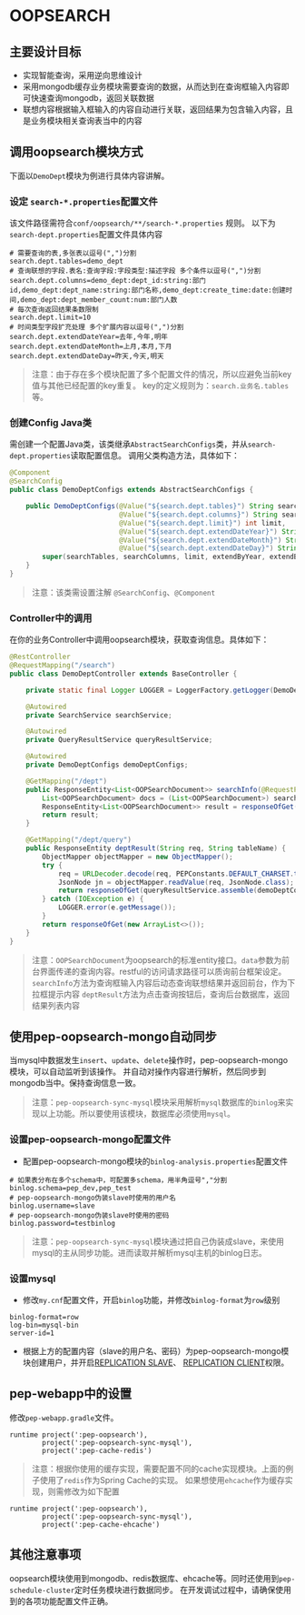 OOPSEARCH
==========================

主要设计目标
----------

* 实现智能查询，采用逆向思维设计
* 采用mongodb缓存业务模块需要查询的数据，从而达到在查询框输入内容即可快速查询mongodb，返回关联数据
* 联想内容根据输入框输入的内容自动进行关联，返回结果为包含输入内容，且是业务模块相关查询表当中的内容


调用oopsearch模块方式
------------------
下面以`DemoDept`模块为例进行具体内容讲解。
### 设定 `search-*.properties`配置文件
该文件路径需符合`conf/oopsearch/**/search-*.properties` 规则。
以下为`search-dept.properties`配置文件具体内容

    # 需要查询的表,多张表以逗号(",")分割
    search.dept.tables=demo_dept
    # 查询联想的字段.表名:查询字段:字段类型:描述字段 多个条件以逗号(",")分割
    search.dept.columns=demo_dept:dept_id:string:部门id,demo_dept:dept_name:string:部门名称,demo_dept:create_time:date:创建时间,demo_dept:dept_member_count:num:部门人数
    # 每次查询返回结果条数限制
    search.dept.limit=10
    # 时间类型字段扩充处理 多个扩展内容以逗号(",")分割
    search.dept.extendDateYear=去年,今年,明年
    search.dept.extendDateMonth=上月,本月,下月
    search.dept.extendDateDay=昨天,今天,明天


>注意：由于存在多个模块配置了多个配置文件的情况，所以应避免当前key值与其他已经配置的key重复。
key的定义规则为：`search.业务名.tables`等。

### 创建Config Java类
需创建一个配置Java类，该类继承`AbstractSearchConfigs`类，并从`search-dept.properties`读取配置信息。
调用父类构造方法，具体如下：

```java
@Component
@SearchConfig
public class DemoDeptConfigs extends AbstractSearchConfigs {

    public DemoDeptConfigs(@Value("${search.dept.tables}") String searchTables,
                           @Value("${search.dept.columns}") String searchColumns,
                           @Value("${search.dept.limit}") int limit,
                           @Value("${search.dept.extendDateYear}") String extendByYear,
                           @Value("${search.dept.extendDateMonth}") String extendByMonth,
                           @Value("${search.dept.extendDateDay}") String extendByDay) {
        super(searchTables, searchColumns, limit, extendByYear, extendByMonth, extendByDay);
    }
}
```
>注意：该类需设置注解 `@SearchConfig`、`@Component`

### Controller中的调用
在你的业务Controller中调用oopsearch模块，获取查询信息。具体如下：
```java
@RestController
@RequestMapping("/search")
public class DemoDeptController extends BaseController {

    private static final Logger LOGGER = LoggerFactory.getLogger(DemoDeptController.class);

    @Autowired
    private SearchService searchService;

    @Autowired
    private QueryResultService queryResultService;

    @Autowired
    private DemoDeptConfigs demoDeptConfigs;

    @GetMapping("/dept")
    public ResponseEntity<List<OOPSearchDocument>> searchInfo(@RequestParam String data) {
        List<OOPSearchDocument> docs = (List<OOPSearchDocument>) searchService.getSearchInfo(data, demoDeptConfigs);
        ResponseEntity<List<OOPSearchDocument>> result = responseOfGet(docs);
        return result;
    }

    @GetMapping("/dept/query")
    public ResponseEntity deptResult(String req, String tableName) {
        ObjectMapper objectMapper = new ObjectMapper();
        try {
            req = URLDecoder.decode(req, PEPConstants.DEFAULT_CHARSET.toString());
            JsonNode jn = objectMapper.readValue(req, JsonNode.class);
            return responseOfGet(queryResultService.assemble(demoDeptConfigs, jn, tableName));
        } catch (IOException e) {
            LOGGER.error(e.getMessage());
        }
        return responseOfGet(new ArrayList<>());
    }
}
```
>注意：`OOPSearchDocument`为oopsearch的标准entity接口。`data`参数为前台界面传递的查询内容。restful的访问请求路径可以质询前台框架设定。
`searchInfo`方法为查询框输入内容后动态查询联想结果并返回前台，作为下拉框提示内容
`deptResult`方法为点击查询按钮后，查询后台数据库，返回结果列表内容

使用pep-oopsearch-mongo自动同步
----------------------------
当mysql中数据发生`insert`、`update`、`delete`操作时，pep-oopsearch-mongo模块，可以自动监听到该操作。
并自动对操作内容进行解析，然后同步到mongodb当中。保持查询信息一致。
>注意：`pep-oopsearch-sync-mysql`模块采用解析`mysql`数据库的`binlog`来实现以上功能。所以要使用该模块，数据库必须使用`mysql`。
### 设置pep-oopsearch-mongo配置文件
* 配置pep-oopsearch-mongo模块的`binlog-analysis.properties`配置文件
```
# 如果表分布在多个schema中，可配置多schema，用半角逗号","分割
binlog.schema=pep_dev,pep_test
# pep-oopsearch-mongo伪装slave时使用的用户名
binlog.username=slave
# pep-oopsearch-mongo伪装slave时使用的密码
binlog.password=testbinlog
```
>注意：`pep-oopsearch-sync-mysql`模块通过把自己伪装成slave，来使用mysql的主从同步功能。进而读取并解析mysql主机的binlog日志。

### 设置mysql
* 修改`my.cnf`配置文件，开启`binlog`功能，并修改`binlog-format`为`row`级别
```
binlog-format=row
log-bin=mysql-bin
server-id=1
```

* 根据上方的配置内容（slave的用户名、密码）为pep-oopsearch-mongo模块创建用户，并开启[REPLICATION SLAVE](http://dev.mysql.com/doc/refman/5.5/en/privileges-provided.html#priv_replication-slave)、
[REPLICATION CLIENT](http://dev.mysql.com/doc/refman/5.5/en/privileges-provided.html#priv_replication-client)权限。

pep-webapp中的设置
----------------------------
修改`pep-webapp.gradle`文件。
```
runtime project(':pep-oopsearch'),
        project(':pep-oopsearch-sync-mysql'),
        project(':pep-cache-redis')
```
>注意：根据你使用的缓存实现，需要配置不同的cache实现模块。上面的例子使用了`redis`作为Spring Cache的实现。
如果想使用`ehcache`作为缓存实现，则需修改为如下配置
```
runtime project(':pep-oopsearch'),
        project(':pep-oopsearch-sync-mysql'),
        project(':pep-cache-ehcache')
```


其他注意事项
----------
oopsearch模块使用到mongodb、redis数据库、ehcache等。同时还使用到`pep-schedule-cluster`定时任务模块进行数据同步。
在开发调试过程中，请确保使用到的各项功能配置文件正确。
